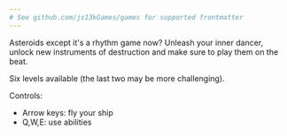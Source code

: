 ```yaml
---
# See github.com/js13kGames/games for supported frontmatter
---
```

Asteroids except it's a rhythm game now? Unleash your inner dancer, unlock new instruments of destruction and make sure to play them on the beat.

Six levels available (the last two may be more challenging).

Controls:

- Arrow keys: fly your ship
- Q,W,E: use abilities